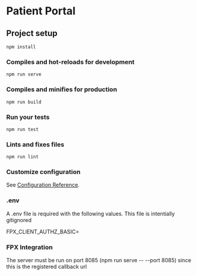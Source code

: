 # Patient Portal 

## Project setup
```
npm install
```

### Compiles and hot-reloads for development
```
npm run serve
```

### Compiles and minifies for production
```
npm run build
```

### Run your tests
```
npm run test
```

### Lints and fixes files
```
npm run lint
```

### Customize configuration
See [Configuration Reference](https://cli.vuejs.org/config/).


### .env

A .env file is required with the following values. This file is intentially gitignored

FPX_CLIENT_AUTHZ_BASIC=

### FPX Integration

The server must be run on port 8085 (npm run serve -- --port 8085) since this is the registered callback url
